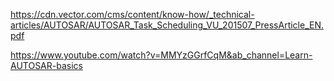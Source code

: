 https://cdn.vector.com/cms/content/know-how/_technical-articles/AUTOSAR/AUTOSAR_Task_Scheduling_VU_201507_PressArticle_EN.pdf

https://www.youtube.com/watch?v=MMYzGGrfCqM&ab_channel=Learn-AUTOSAR-basics
